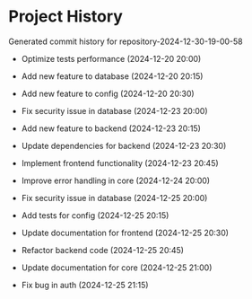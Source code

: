 # Project History

Generated commit history for repository-2024-12-30-19-00-58

- Optimize tests performance (2024-12-20 20:00)

- Add new feature to database (2024-12-20 20:15)

- Add new feature to config (2024-12-20 20:30)

- Fix security issue in database (2024-12-23 20:00)

- Add new feature to backend (2024-12-23 20:15)

- Update dependencies for backend (2024-12-23 20:30)

- Implement frontend functionality (2024-12-23 20:45)

- Improve error handling in core (2024-12-24 20:00)

- Fix security issue in database (2024-12-25 20:00)

- Add tests for config (2024-12-25 20:15)

- Update documentation for frontend (2024-12-25 20:30)

- Refactor backend code (2024-12-25 20:45)

- Update documentation for core (2024-12-25 21:00)

- Fix bug in auth (2024-12-25 21:15)

